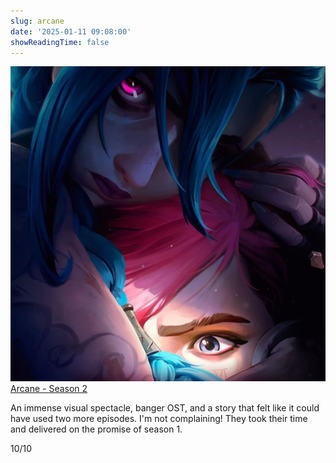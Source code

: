 ```yaml
---
slug: arcane
date: '2025-01-11 09:08:00'
showReadingTime: false
---
```

![](assets/448333378_450022594325446_77718765609480310_n.jpg)
[Arcane - Season 2](https://www.themoviedb.org/tv/94605-arcane/season/2)

An immense visual spectacle, banger OST, and a story that felt like it could have used two more episodes. I'm not complaining! They took their time and delivered on the promise of season 1.

10/10